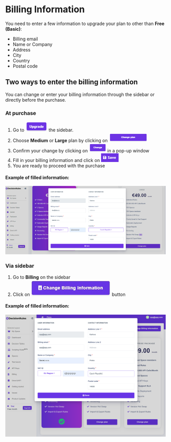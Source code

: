 # Billing Information

You need to enter a few information to upgrade your plan to other than **Free (Basic)**:

* Billing email
* Name or Company
* Address
* City
* Country
* Postal code

## Two ways to enter the billing information

You can change or enter your billing information through the sidebar or directly before the purchase.

### At purchase

1. Go to ![](<../.gitbook/assets/image (34).png>) the sidebar.
2. Choose **Medium** or **Large** plan by clicking on ![](<../.gitbook/assets/image (36).png>)
3. Confirm your change by clicking on ![](<../.gitbook/assets/image (37).png>) in a pop-up window
4. Fill in your billing information and click on ![](<../.gitbook/assets/image (39).png>)
5. You are ready to proceed with the purchase

#### Example of filled information:

![](<../.gitbook/assets/image (78) (1).png>)

### Via sidebar

1. Go to **Billing** on the sidebar
2. Click on ![](<../.gitbook/assets/screenshoteasy (11) (1).png>) button

#### Example of filled information:

![](<../.gitbook/assets/image (131).png>)
